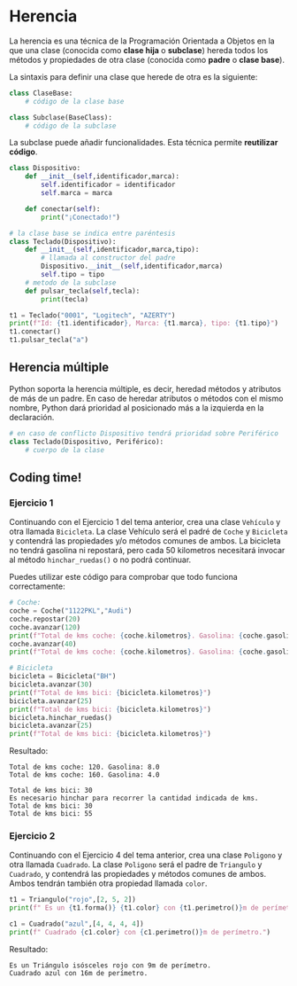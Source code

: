 # Herencia

La herencia es una técnica de la Programación Orientada a Objetos en la que una clase (conocida como **clase hija** o **subclase**) hereda todos los métodos y propiedades de otra clase (conocida como **padre** o **clase base**).

La sintaxis para definir una clase que herede de otra es la siguiente:

```python
class ClaseBase:
	# código de la clase base

class Subclase(BaseClass):
	# código de la subclase
```

La subclase puede añadir funcionalidades. Esta técnica permite **reutilizar código**.

```python
class Dispositivo:
	def __init__(self,identificador,marca):
		self.identificador = identificador
		self.marca = marca

	def conectar(self):
		print("¡Conectado!")

# la clase base se indica entre paréntesis
class Teclado(Dispositivo):
	def __init__(self,identificador,marca,tipo):
		# llamada al constructor del padre
		Dispositivo.__init__(self,identificador,marca)
		self.tipo = tipo
	# metodo de la subclase
	def pulsar_tecla(self,tecla):
		print(tecla)

t1 = Teclado("0001", "Logitech", "AZERTY")
print(f"Id: {t1.identificador}, Marca: {t1.marca}, tipo: {t1.tipo}")
t1.conectar()
t1.pulsar_tecla("a")
```	

## Herencia múltiple

Python soporta la herencia múltiple, es decir, heredad métodos y atributos de más de un padre. En caso de heredar atributos o métodos con el mismo nombre, Python dará prioridad al posicionado más a la izquierda en la declaración.

```python
# en caso de conflicto Dispositivo tendrá prioridad sobre Periférico
class Teclado(Dispositivo, Periférico):
	# cuerpo de la clase
```

## Coding time!

### Ejercicio 1
Continuando con el Ejercicio 1 del tema anterior, crea una clase `Vehículo` y otra llamada `Bicicleta`. La clase Vehículo será el padré de `Coche` y `Bicicleta` y contendrá las propiedades y/o métodos comunes de ambos. La bicicleta no tendrá gasolina ni repostará, pero cada 50 kilometros necesitará invocar al método `hinchar_ruedas()` o no podrá continuar.

Puedes utilizar este código para comprobar que todo funciona correctamente:

```python
# Coche:
coche = Coche("1122PKL","Audi")
coche.repostar(20)
coche.avanzar(120)
print(f"Total de kms coche: {coche.kilometros}. Gasolina: {coche.gasolina}")
coche.avanzar(40)
print(f"Total de kms coche: {coche.kilometros}. Gasolina: {coche.gasolina}")

# Bicicleta
bicicleta = Bicicleta("BH")
bicicleta.avanzar(30)
print(f"Total de kms bici: {bicicleta.kilometros}")
bicicleta.avanzar(25)
print(f"Total de kms bici: {bicicleta.kilometros}")
bicicleta.hinchar_ruedas()
bicicleta.avanzar(25)
print(f"Total de kms bici: {bicicleta.kilometros}")
```

Resultado:

```
Total de kms coche: 120. Gasolina: 8.0
Total de kms coche: 160. Gasolina: 4.0

Total de kms bici: 30
Es necesario hinchar para recorrer la cantidad indicada de kms.
Total de kms bici: 30
Total de kms bici: 55
```

### Ejercicio 2
Continuando con el Ejercicio 4 del tema anterior, crea una clase `Poligono` y otra llamada `Cuadrado`. La clase `Poligono` será el padre de `Triangulo` y `Cuadrado`, y contendrá las propiedades y métodos comunes de ambos. Ambos tendrán también otra propiedad llamada `color`.

```python
t1 = Triangulo("rojo",[2, 5, 2])
print(f" Es un {t1.forma()} {t1.color} con {t1.perimetro()}m de perímetro.")

c1 = Cuadrado("azul",[4, 4, 4, 4])
print(f" Cuadrado {c1.color} con {c1.perimetro()}m de perímetro.")
```

Resultado:

```
Es un Triángulo isósceles rojo con 9m de perímetro.
Cuadrado azul con 16m de perímetro.
```


